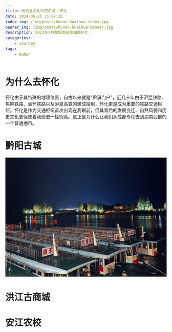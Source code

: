 ```yaml
---
title: 历史与文化的交汇点：怀化
date: 2024-05-25 21:07:26
index_img: /img/posts/hunan-huaihua-index.jpg
banner_img: /img/posts/hunan-huaihua-banner.jpg
description: 2023年5月和好友前往湖南怀化
categories:
    - Journey
tags:
    - HuNan
---
```




# 为什么去怀化
怀化由于其特殊的地理位置，自古以来就是“黔滇门户”，近几十年由于沪昆铁路、焦柳铁路、渝怀铁路以及沪昆高铁的建成投用，怀化更是成为重要的铁路交通枢纽。怀化是作为交通枢纽首次出现在我眼前，但其背后的发展变迁、自然风貌和历史文化更驱使着我前去一探究竟。这正是为什么让我们从成都专程去到湖南西部的一个普通地市。

# 黔阳古城

![当天夜里黔阳古城的沅水之滨](./hunan-huaihua/01.jpg)

# 洪江古商城

# 安江农校
